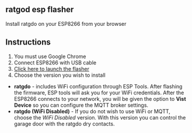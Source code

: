 ## ratgod esp flasher
Install ratgdo on your ESP8266 from your browser

## Instructions
1. You must use Google Chrome
2. Connect ESP8266 with USB cable
3. [Click here to launch the flasher](flash.html)
4. Choose the version you wish to install
  * <strong>ratgdo</strong> - includes WiFi configuration through ESP Tools. After flashing the firmware, ESP tools will ask you for your WiFi credentials. After the ESP8266 connects to your network, you will be given the option to <strong>Vist Device</strong> so you can configure the MQTT broker settings.
  * <strong>ratgdo (WiFi Disabled)</strong> - If you do not wish to use WiFi or MQTT, choose the <em>WiFi Disabled</em> version. With this version you can control the garage door with the ratgdo dry contacts.
